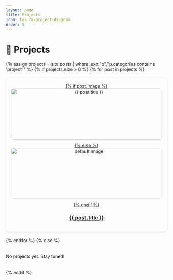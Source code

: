 ```yaml
---
layout: page
title: Projects
icon: fas fa-project-diagram
order: 5
---
```



# 🚀 Projects  

<div class="grid-container">
  {% assign projects = site.posts | where_exp:"p","p.categories contains 'project'" %}
  {% if projects.size > 0 %}
    {% for post in projects %}
      <div class="card">
        <a href="{{ post.url | relative_url }}">
          {% if post.image %}
            <img src="{{ post.image | relative_url }}" alt="{{ post.title }}">
          {% else %}
            <img src="/assets/images/default-project.png" alt="default image">
          {% endif %}
          <h3>{{ post.title }}</h3>
        </a>
      </div>
    {% endfor %}
  {% else %}
    <p>No projects yet. Stay tuned!</p>
  {% endif %}
</div>


<style>
.grid-container {
  display: grid;
  grid-template-columns: repeat(auto-fill, minmax(250px, 1fr));
  gap: 1.2rem;
}
.card {
  background: var(--card-bg);
  border-radius: 12px;
  padding: 1rem;
  box-shadow: 0 2px 6px rgba(0,0,0,0.1);
  text-align: center;
  transition: transform 0.2s ease;
}
.card:hover { transform: scale(1.03); }
.card img {
  width: 100%;
  height: 160px;
  object-fit: cover;
  border-radius: 8px;
  margin-bottom: .5rem;
}
</style>

